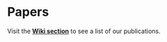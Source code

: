 # Papers

Visit the [**Wiki section**](https://github.com/knowledgedefinednetworking/Papers/wiki) to see a list of our publications.
